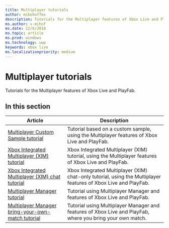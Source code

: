 ```yaml
---
title: Multiplayer tutorials
author: mikehoffms
description: Tutorials for the Multiplayer features of Xbox Live and PlayFab.
ms.author: v-mihof
ms.date: 12/6/2018
ms.topic: article
ms.prod: windows
ms.technology: uwp
keywords: xbox live
ms.localizationpriority: medium
---
```


# Multiplayer tutorials

Tutorials for the Multiplayer features of Xbox Live and PlayFab.


## In this section

| Article | Description |
|---------|-------------|
| [Multiplayer Custom Sample tutorial](multiplayer-custom-sample-tutorial.md) | Tutorial based on a custom sample, using the Multiplayer features of Xbox Live and PlayFab. |
| [Xbox Integrated Multiplayer (XIM) tutorial](multiplayer-xim-tutorial.md) | Xbox Integrated Multiplayer (XIM) tutorial, using the Multiplayer features of Xbox Live and PlayFab. |
| [Xbox Integrated Multiplayer (XIM) chat tutorial](multiplayer-xim-chat-tutorial.md) | Xbox Integrated Multiplayer (XIM) chat-only tutorial, using the Multiplayer features of Xbox Live and PlayFab. |
| [Multiplayer Manager tutorial](multiplayer-manager-tutorial.md) | Tutorial using Multiplayer Manager and features of Xbox Live and PlayFab. |
| [Multiplayer Manager bring-your-own-match tutorial](multiplayer-manager-byo-match-tutorial.md) | Tutorial using Multiplayer Manager and features of Xbox Live and PlayFab, where you bring your own match. |
